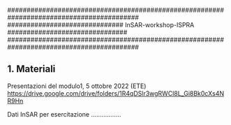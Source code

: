 ##########################################################################################  
##############################      InSAR-workshop-ISPRA   ###############################
##########################################################################################

## 1. Materiali  ##

Presentazioni del modulo1, 5 ottobre 2022 (ETE)
https://drive.google.com/drive/folders/1R4qDSlr3wgRWCl8L_Gi8Bk0cXs4NR9Hn

Dati InSAR per esercitazione
.................
